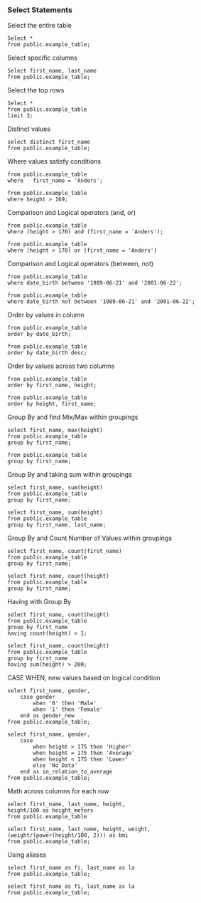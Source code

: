 ### **Select Statements**

Select the entire table 

```
Select *
from public.example_table;
```

Select specific columns 
```
Select first_name, last_name
from public.example_table;
```

Select the top rows
```
Select *
from public.example_table
limit 3;
```

Distinct values
```
select distinct first_name
from public.example_table;
```

Where values satisfy conditions

```select first_name, last_name, weight
from public.example_table 
where   first_name = 'Anders'; 
```
```select first_name, height, weight 
from public.example_table 
where height > 169;
```

Comparison and Logical operators (and, or)

```select first_name, height, weight
from public.example_table
where (height > 170) and (first_name = 'Anders'); 
```

```select first_name, height, weight
from public.example_table
where (height > 170) or (first_name = 'Anders')
```

Comparison and Logical operators (between, not)

```select first_name, height, date_birth
from public.example_table
where date_birth between '1989-06-21' and '2001-06-22';
```

```select first_name, height, date_birth
from public.example_table
where date_birth not between '1989-06-21' and '2001-06-22';
```

Order by values in column 

```select first_name, date_birth
from public.example_table
order by date_birth;
```

```select first_name, date_birth
from public.example_table
order by date_birth desc;
```

Order by values across two columns

```select first_name, height
from public.example_table
order by first_name, height;
```

```select first_name, height
from public.example_table
order by height, first_name;
```

Group By and find Mix/Max within groupings 

```
select first_name, max(height)
from public.example_table
group by first_name;
```

```select first_name, min(height)
from public.example_table
group by first_name;
```

Group By and taking sum within groupings 

```
select first_name, sum(height)
from public.example_table
group by first_name;
```

```
select first_name, sum(height)
from public.example_table
group by first_name, last_name;
```

Group By and Count Number of Values within groupings 

```
select first_name, count(first_name)
from public.example_table
group by first_name;
```

```
select first_name, count(height)
from public.example_table
group by first_name;
```

Having with Group By

```
select first_name, count(height)
from public.example_table
group by first_name
having count(height) > 1;
```

```
select first_name, count(height)
from public.example_table
group by first_name
having sum(height) > 200;
```

CASE WHEN, new values based on logical condition

```
select first_name, gender,
    case gender
        when '0' then 'Male'
        when '1' then 'Female'
    end as gender_new
from public.example_table;
```

```
select first_name, gender,
    case 
        when height > 175 then 'Higher'
        when height = 175 then 'Average'
        when height < 175 then 'Lower'
        else 'No Data'
    end as in_relation_to_average
from public.example_table;
```

Math across columns for each row

```
select first_name, last_name, height,
height/100 as height_meters
from public.example_table
```

```
select first_name, last_name, height, weight, 
(weight/(power(height/100, 2))) as bmi
from public.example_table;
```

Using aliases

```
select first_name as fi, last_name as la
from public.example_table;
```

```
select first_name as fi, last_name as la
from public.example_table;
```

